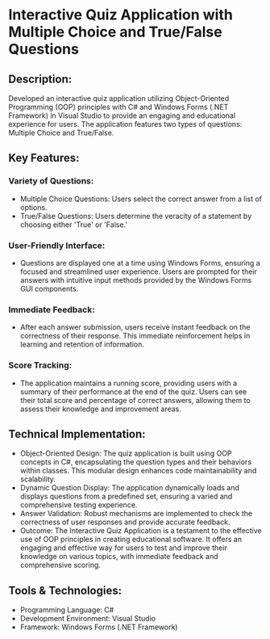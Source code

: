 # Interactive Quiz Application with Multiple Choice and True/False Questions

## Description:
Developed an interactive quiz application utilizing Object-Oriented Programming (OOP) principles with C# and Windows Forms (.NET Framework) in Visual Studio to provide an engaging and educational experience for users. The application features two types of questions: Multiple Choice and True/False.

## Key Features:

### Variety of Questions:
* Multiple Choice Questions: Users select the correct answer from a list of options.
* True/False Questions: Users determine the veracity of a statement by choosing either 'True' or 'False.'

### User-Friendly Interface:

* Questions are displayed one at a time using Windows Forms, ensuring a focused and streamlined user experience.
Users are prompted for their answers with intuitive input methods provided by the Windows Forms GUI components.

### Immediate Feedback:

* After each answer submission, users receive instant feedback on the correctness of their response.
This immediate reinforcement helps in learning and retention of information.

### Score Tracking:

* The application maintains a running score, providing users with a summary of their performance at the end of the quiz.
Users can see their total score and percentage of correct answers, allowing them to assess their knowledge and improvement areas.

## Technical Implementation:

* Object-Oriented Design: The quiz application is built using OOP concepts in C#, encapsulating the question types and their behaviors within classes. This modular design enhances code maintainability and scalability.
* Dynamic Question Display: The application dynamically loads and displays questions from a predefined set, ensuring a varied and comprehensive testing experience.
* Answer Validation: Robust mechanisms are implemented to check the correctness of user responses and provide accurate feedback.
* Outcome: The Interactive Quiz Application is a testament to the effective use of OOP principles in creating educational software. It offers an engaging and effective way for users to test and improve their knowledge on various topics, with immediate feedback and comprehensive scoring.

## Tools & Technologies:

* Programming Language: C#
* Development Environment: Visual Studio
* Framework: Windows Forms (.NET Framework)
